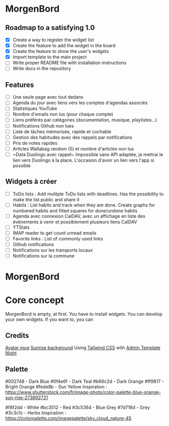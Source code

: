 # MorgenBord

## Roadmap to a satisfying 1.0

- [x] Create a way to register the widget list
- [x] Create the feature to add the widget in the board
- [x] Create the feature to show the user's widgets
- [x] Import template to the main project
- [ ] Write proper README file with installation instructions
- [ ] Write docs in the repository

## Features

- [ ] Une seule page avec tout dedans
- [ ] Agenda du jour avec liens vers les comptes d'agendas associés
- [ ] Statistiques YouTube
- [ ] Nombre d'emails non lus (pour chaque compte)
- [ ] Liens préférés par catégories (documentation, musique, playlistes…)
- [ ] Notifications Github non lues
- [ ] Liste de tâches mémorisée, rapide et cochable
- [ ] Gestion des habitudes avec des rappels par notifications
- [ ] Pris de notes rapides
- [ ] Articles Wallabag random (5) et nombre d'articles non lus
- [ ] ~Data Duolingo avec rappel~ Impossible sans API adaptée, je mettrai le lien vers Duolingo à la place. L'occasion d'avoir un lien vers l'app si possible

## Widgets à créer

- [ ] ToDo lists : Add mulitple ToDo lists with deadlines. Has the possibility to make the list public and share it
- [ ] Habits : List habits and track when they are done. Create graphs for numbered habits and filled squares for done/undone habits
- [ ] Agenda avec connexion CalDAV, avec un affichage en liste des événements à venir et possiblement plusieurs liens CalDAV
- [ ] YTStats
- [ ] IMAP reader to get count unread emails
- [ ] Favorite links : List of commonly used links
- [ ] Github notifications
- [ ] Notifications sur les transports locaux
- [ ] Notifications sur la commune

# MorgenBord

# Core concept

MorgenBord is empty, at first. You have to install widgets. You can develop your own widgets. If you want to, you can 

## Credits

[Avatar mug](https://unsplash.com/photos/tAz3Ve2qPio)
[Sunrise background](https://unsplash.com/@martinedholm)
Using [Tailwind CSS](https://tailwindcss.com) with [Admin Template Night](https://github.com/tailwindtoolbox/Admin-Template-Night)

## Palette

#002748 - Dark Blue
#0f4e6f - Dark Teal
#b66c2d - Dark Orange
#ff9817 - Bright Orange
#fede8b - Sun Yellow
Inspiration : https://www.shutterstock.com/fr/image-photo/color-palette-blue-orange-sun-rise-273892721

#f8f2dd - White
#bc3512 - Red
#3c5364 - Blue Grey
#7d716d - Grey
#3c3c1c - Herbs
Inspiration : https://icolorpalette.com/imagepalette/sky_cloud_nature-45
